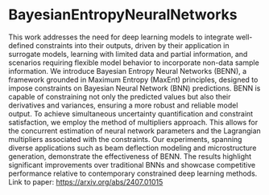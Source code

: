 # BayesianEntropyNeuralNetworks
This work addresses the need for deep learning models to integrate well-defined constraints into their outputs, driven by their application in surrogate models, learning with limited data and partial information, and scenarios requiring flexible model behavior to incorporate non-data sample information. We introduce Bayesian Entropy Neural Networks (BENN), a framework grounded in Maximum Entropy (MaxEnt) principles, designed to impose constraints on Bayesian Neural Network (BNN) predictions. BENN is capable of constraining not only the predicted values but also their derivatives and variances, ensuring a more robust and reliable model output. To achieve simultaneous uncertainty quantification and constraint satisfaction, we employ the method of multipliers approach. This allows for the concurrent estimation of neural network parameters and the Lagrangian multipliers associated with the constraints. Our experiments, spanning diverse applications such as beam deflection modeling and microstructure generation, demonstrate the effectiveness of BENN. The results highlight significant improvements over traditional BNNs and showcase competitive performance relative to contemporary constrained deep learning methods.
Link to paper: https://arxiv.org/abs/2407.01015
